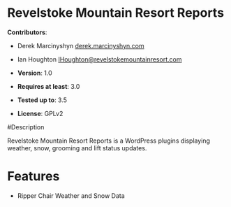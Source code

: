 # Revelstoke Mountain Resort Reports

**Contributors**:

* Derek Marcinyshyn [derek.marcinyshyn.com](http://derek.marcinyshyn.com)
* Ian Houghton [IHoughton@revelstokemountainresort.com](IHoughton@revelstokemountainresort.com)

* **Version**: 1.0
* **Requires at least**: 3.0
* **Tested up to**: 3.5
* **License**: GPLv2

#Description

Revelstoke Mountain Resort Reports is a WordPress plugins displaying weather, snow, grooming and lift status updates.

# Features

* Ripper Chair Weather and Snow Data


